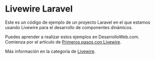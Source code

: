 # Livewire Laravel

Este es un código de ejemplo de un proyecto Laravel en el que estamos usando Livewire para el desarrollo de componentes dinámicos.

Puedes aprender a realizar estos ejemplos en DesarrolloWeb.com. Comienza por el artículo de [Primeros pasos con Livewire](https://desarrolloweb.com/articulos/primeros-pasos-livewire).

Más información en la categoría de [Livewire](https://desarrolloweb.com/home/livewire).